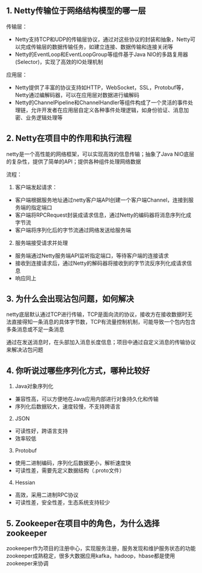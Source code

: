 ## 1. Netty传输位于网络结构模型的哪一层
传输层：
- Netty支持TCP和UDP的传输层协议，通过对这些协议的封装和抽象，Netty可以完成传输层的数据传输任务，如建立连接、数据传输和连接关闭等
- Netty的EventLoop和EventLoopGroup等组件基于Java NIO的多路复用器(Selector)，实现了高效的IO处理机制

应用层：
- Netty提供了丰富的协议支持如HTTP，WebSocket，SSL，Protobuf等，Netty通过编解码器，可以在应用层对数据进行编解码
- Netty的ChannelPipeline和ChannelHandler等组件构成了一个灵活的事件处理链，允许开发者在应用层自定义各种事件处理逻辑，如身份验证、消息加密、业务逻辑处理等

## 2. Netty在项目中的作用和执行流程
netty是一个高性能的网络框架，可以实现高效的信息传输；抽象了Java NIO底层的复杂性，提供了简单的API；提供各种组件处理网络数据

流程：
1. 客户端发起请求：
- 客户端根据服务地址通过netty客户端API创建一个客户端Channel，连接到服务端的指定端口
- 客户端将RPCRequest封装成请求信息，通过Netty的编码器将消息序列化成字节流
- 客户端将序列化后的字节流通过网络发送给服务端

2. 服务端接受请求并处理
- 服务端通过Netty服务端API监听指定端口，等待客户端的连接请求
- 接收到连接请求后，通过Netty的解码器将接收到的字节流反序列化成请求信息
- 响应同上

## 3. 为什么会出现沾包问题，如何解决
netty底层默认通过TCP进行传输，TCP是面向流的协议，接收方在接收数据时无法直接得知一条消息的具体字节数，TCP有流量控制机制，可能导致一个包内包含多条消息或不足一条消息

通过在发送消息时，在头部加入消息长度信息；项目中通过自定义消息的传输协议来解决沾包问题

## 4. 你听说过哪些序列化方式，哪种比较好
1. Java对象序列化
- 兼容性高，可以方便地在Java应用内部进行对象持久化和传输
- 序列化后数据较大，速度较慢，不支持跨语言

2. JSON
- 可读性好，跨语言支持
- 效率较低

3. Protobuf
- 使用二进制编码，序列化后数据更小，解析速度快
- 可读性差，需要先定义数据结构（.proto文件）

4. Hessian
- 高效，采用二进制RPC协议
- 可读性差，安全性差，生态系统支持较少

## 5. Zookeeper在项目中的角色，为什么选择zookeeper
zookeeper作为项目的注册中心，实现服务注册，服务发现和维护服务状态的功能
zookeeper成熟稳定，很多大数据应用kafka，hadoop，hbase都是使用zookeeper来协调
<!--stackedit_data:
eyJoaXN0b3J5IjpbLTMxMzk3ODI2NCw4NjQ5NTI3NjksLTEwOT
AxOTk2OTcsLTY2NTM0MjMxXX0=
-->